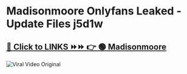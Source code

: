 
 # Madisonmoore Onlyfans Leaked - Update Files j5d1w

## <h2><a href="https://clipsfans.com/Madisonmoore&ref=git">🔗 Click to LINKS ⏩⏩ 👉 🟢 Madisonmoore </a></h2>

<a href="https://clipsfans.com/Madisonmoore&ref=git" rel="nofollow" data-target="animated-image.originalLink"><img src="https://i.ibb.co.com/xMMVF88/686577567.gif" alt="Viral Video Original" style="max-width: 100%; display: inline-block;" data-target="animated-image.originalImage"></a>

